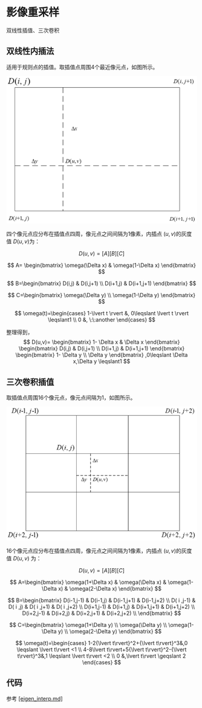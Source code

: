 # 影像重采样

双线性插值、三次卷积

## 双线性内插法

适用于规则点的插值。取插值点周围4个最近像元点，如图所示。

![双线性内插法](pics/image_resampling_pics_01.png)

四个像元点应分布在插值点四周，像元点之间间隔为1像素，内插点 $(u,v)$的灰度值 $D(u,v)$为：

$$
D(u,v)=[A][B][C]
$$

$$
A=
\begin{bmatrix}
\omega(\Delta x) & \omega(1-\Delta x) 
\end{bmatrix}
$$

$$
B=\begin{bmatrix}
    D(i,j)   &   D(i,j+1) \\
    D(i+1,j) & D(i+1,j+1)
\end{bmatrix}
$$

$$
C=\begin{bmatrix}
    \omega(\Delta y) \\
    \omega(1-\Delta y)
\end{bmatrix}
$$

$$
\omega(t)=\begin{cases}
    1-\lvert t \rvert &, 0\leqslant \lvert t \rvert \leqslant1 \\
     0 &, \:\:another
\end{cases}
$$

整理得到，
$$
D(u,v)=
\begin{bmatrix}
    1- \Delta x  &  \Delta x 
\end{bmatrix}
\begin{bmatrix}
    D(i,j)   &   D(i,j+1) \\
    D(i+1,j) & D(i+1,j+1)
\end{bmatrix}
\begin{bmatrix}
    1- \Delta y  \\
     \Delta y 
\end{bmatrix}
,0\leqslant   \Delta x,\Delta y  \leqslant1
$$

## 三次卷积插值

取插值点周围16个像元点，像元点间隔为1，如图所示。

![三次卷积插值法](pics/image_resampling_pics_02.png)

16个像元点应分布在插值点四周，像元点之间间隔为1像素，内插点 $(u,v)$的灰度值 $D(u,v)$
为：

$$
D(u,v)=[A][B][C]
$$

$$
A=\begin{bmatrix}
    \omega(1+\Delta x) & \omega(\Delta x) & \omega(1-\Delta x) & \omega(2-\Delta x)
\end{bmatrix}
$$

$$
B=\begin{bmatrix}
    D(i-1,j-1) & D(i-1,j) & D(i-1,j+1) & D(i-1,j+2) \\
    D( i ,j-1) & D( i ,j) & D( i ,j+1) & D( i ,j+2) \\
    D(i+1,j-1) & D(i+1,j) & D(i+1,j+1) & D(i+1,j+2) \\
    D(i+2,j-1) & D(i+2,j) & D(i+2,j+1) & D(i+2,j+2) \\
\end{bmatrix}
$$

$$
C=\begin{bmatrix}
    \omega(1+\Delta y) \\
    \omega(\Delta y) \\
    \omega(1-\Delta y) \\
    \omega(2-\Delta y)
\end{bmatrix}
$$

$$
\omega(t)=\begin{cases}
    1-2{\lvert t\rvert}^2+{\lvert t\rvert}^3&,0 \leqslant \lvert t\rvert <1 \\
    4-8\lvert t\rvert+5{\lvert t\rvert}^2-{\lvert t\rvert}^3&,1 \leqslant \lvert t\rvert <2 \\
    0 &,\lvert t\rvert \geqslant 2
\end{cases}
$$

## 代码

参考 [[eigen_interp.md]](../../cpp_package/eigen/eigen_interp.md)
